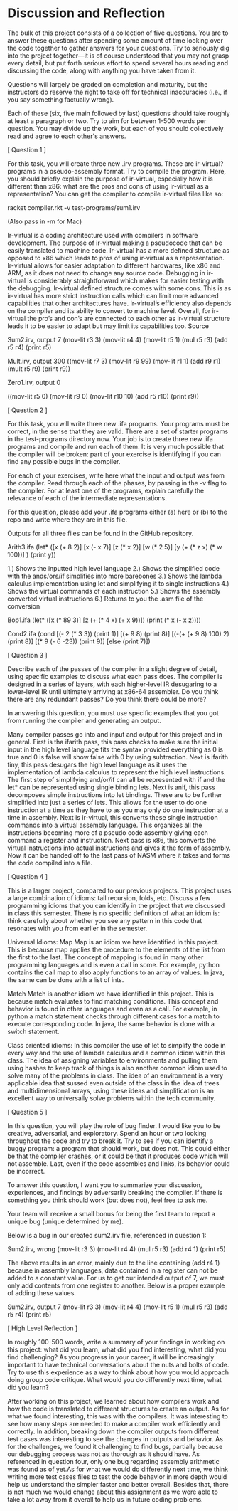 # Discussion and Reflection

The bulk of this project consists of a collection of five questions. You are to answer these questions after spending some amount of time looking over the code together to gather answers for your questions. Try to seriously dig into the project together—it is of course understood that you may not grasp every detail, but put forth serious effort to spend several hours reading and discussing the code, along with anything you have taken from it.

Questions will largely be graded on completion and maturity, but the instructors do reserve the right to take off for technical inaccuracies (i.e., if you say something factually wrong).

Each of these (six, five main followed by last) questions should take roughly at least a paragraph or two. Try to aim for between 1-500 words per question. You may divide up the work, but each of you should collectively read and agree to each other's answers.


[ Question 1 ] 

For this task, you will create three new .irv programs. These are ir-virtual? programs in a pseudo-assembly format. Try to compile the program. Here, you should briefly explain the purpose of ir-virtual, especially how it is different than x86: what are the pros and cons of using ir-virtual as a representation? You can get the compiler to compile ir-virtual files like so:

racket compiler.rkt -v test-programs/sum1.irv 

(Also pass in -m for Mac)

Ir-virtual is a coding architecture used with compilers in software development. The purpose of ir-virtual making a pseudocode that can be easily translated to machine code. Ir-virtual has a more defined structure as opposed to x86 which leads to pros of using ir-virtual as a representation. Ir-virtual allows for easier adaptation to different hardwares, like x86 and ARM, as it does not need to change any source code. Debugging in ir-virtual is considerably  straightforward which makes for easier testing with the debugging.
Ir-virtual defined structure comes with some cons. This is as ir-virtual has more strict instruction calls which can limit more advanced capabilities that other architectures have. Ir-virtual’s efficiency also depends on the compiler and its ability to convert to machine level. Overall, for  ir-virtual the pro’s and con’s are connected to each other as ir-virtual structure leads it to be easier to adapt but may limit its capabilities too.
Source




Sum2.irv, output 7
(mov-lit r3 3)
(mov-lit r4 4)
(mov-lit r5 1)
(mul r5 r3)
(add r5 r4)
(print r5)


Mult.irv, output 300
((mov-lit r7 3)
(mov-lit r9 99)
(mov-lit r1 1)
(add r9 r1)
(mult r5 r9)
(print r9))


Zero1.irv, output 0

((mov-lit r5 0)
(mov-lit r9 0)
(mov-lit r10 10)
(add r5 r10)
(print r9))




[ Question 2 ] 

For this task, you will write three new .ifa programs. Your programs must be correct, in the sense that they are valid. There are a set of starter programs in the test-programs directory now. Your job is to create three new .ifa programs and compile and run each of them. It is very much possible that the compiler will be broken: part of your exercise is identifying if you can find any possible bugs in the compiler.

For each of your exercises, write here what the input and output was from the compiler. Read through each of the phases, by passing in the -v flag to the compiler. For at least one of the programs, explain carefully the relevance of each of the intermediate representations.

For this question, please add your .ifa programs either (a) here or (b) to the repo and write where they are in this file.


Outputs for all three files can be found in the GitHub repository.

Arith3.ifa
(let* ([x (+ 8 2)]
      [x (- x 7)]
       [z (* x 2)]
       [w (* 2 5)] 
       [y (+ (* z x) (* w 100))] 
       )
  (print y))


1.) Shows the inputted high level language
2.) Shows the simplified code with the ands/ors/if simplifies into more barebones
3.) Shows the lambda calculus implementation using let and simplifying it to single instructions 
4.) Shows the virtual commands of each instruction
5.) Shows the assembly converted virtual instructions
6.) Returns to you the .asm file of the conversion


Bop1.ifa
(let* ([x (* 89 3)]
       [z (+ (* 4 x) (+ x 9))])
  (print (* x (- x z))))


Cond2.ifa
(cond [(- 2 (* 3 3)) (print 1)]
      [(+ 9 8) (print 8)]
      [(-(+ (+ 9 8) 100) 2) (print 8)]
      [(* 9 (- 6 -23)) (print 9)]
      [else (print 7)])




[ Question 3 ] 

Describe each of the passes of the compiler in a slight degree of detail, using specific examples to discuss what each pass does. The compiler is designed in a series of layers, with each higher-level IR desugaring to a lower-level IR until ultimately arriving at x86-64 assembler. Do you think there are any redundant passes? Do you think there could be more?

In answering this question, you must use specific examples that you got from running the compiler and generating an output.

Many compiler passes go into and input and output for this project and in general. First is tha ifarith pass, this pass checks to make sure the initial input in the high level language fits the syntax provided everything as 0 is true and 0 is false will show false with 0 by using subtraction. Next is ifarith tiny, this pass desugars the high level language as it uses the implementation of lambda calculus to represent the high level instructions. The first step of simplifying and/or/if can all be represented with if and the let* can be represented using single binding lets. Next is anif, this pass decomposes simple instructions into let bindings. These are to be further simplified  into just a series of lets. This allows for the user to do one instruction at a time as they have to as you may only do one instruction at a time in assembly. Next is ir-virtual, this converts these single instruction commands into a virtual assembly language. This organizes all the instructions becoming more of a pseudo code assembly giving each command a register and instruction. Next pass is x86, this converts the virtual instructions into actual instructions and gives it the form of assembly. Now it can be handed off to  the last pass of NASM where it takes and forms the code compiled into a file.



[ Question 4 ] 

This is a larger project, compared to our previous projects. This project uses a large combination of idioms: tail recursion, folds, etc. Discuss a few programming idioms that you can identify in the project that we discussed in class this semester. There is no specific definition of what an idiom is: think carefully about whether you see any pattern in this code that resonates with you from earlier in the semester.

Universal Idioms:
Map
Map is an idiom we have identified in this project. This is because map applies the procedure to the elements of the list from the first to the last. The concept of mapping is found in many other programming languages and is even a call in some. For example, python contains the call map to also apply functions to an array of values. In java, the same can be done with a list of ints. 

Match
Match is another idiom we have identified in this project. This is because match evaluates to find matching conditions. This concept and behavior is found in other languages and even as a call. For example, in python a match statement checks through different cases for a match to execute corresponding code. In java, the same behavior is done with a switch statement.

Class oriented idioms:
In this compiler the use of let to simplify the code in every way and the use of lambda calculus and a common idiom within this class. The idea of assigning variables to environments and pulling them using hashes to keep track of things is also another common idiom used to solve many of the problems in class. The idea of an environment is a very applicable idea that sussed even outside of the class in the idea of trees and multidimensional arrays, using these ideas and simplification is an excellent way to universally solve problems within the tech community.


[ Question 5 ] 

In this question, you will play the role of bug finder. I would like you to be creative, adversarial, and exploratory. Spend an hour or two looking throughout the code and try to break it. Try to see if you can identify a buggy program: a program that should work, but does not. This could either be that the compiler crashes, or it could be that it produces code which will not assemble. Last, even if the code assembles and links, its behavior could be incorrect.

To answer this question, I want you to summarize your discussion, experiences, and findings by adversarily breaking the compiler. If there is something you think should work (but does not), feel free to ask me.

Your team will receive a small bonus for being the first team to report a unique bug (unique determined by me).


Below is a bug in our created sum2.irv file, referenced in question 1:

Sum2.irv, wrong
(mov-lit r3 3)
(mov-lit r4 4)
(mul r5 r3)
(add r4 1)
(print r5)

The above results in an error, mainly due to the line containing (add r4 1) because in assembly languages, data contained in a register can not be added to a constant value. For us to get our intended output of 7, we must only add contents from one register to another. Below is a proper example of adding these values.

Sum2.irv, output 7
(mov-lit r3 3)
(mov-lit r4 4)
(mov-lit r5 1)
(mul r5 r3)
(add r5 r4)
(print r5)






[ High Level Reflection ] 

In roughly 100-500 words, write a summary of your findings in working on this project: what did you learn, what did you find interesting, what did you find challenging? As you progress in your career, it will be increasingly important to have technical conversations about the nuts and bolts of code. Try to use this experience as a way to think about how you would approach doing group code critique. What would you do differently next time, what did you learn?

After working on this project, we learned about how compilers work and how the code is translated to different structures to create an output. As for what we found interesting, this was with the compilers. It was interesting to see how many steps are needed to make a compiler work efficiently and correctly. In addition, breaking down the compiler outputs from different test cases was interesting to see the changes in outputs and behavior. As for the challenges, we found it challenging to find bugs, partially because our debugging process was not as thorough as it should have. As referenced in question four, only one bug regarding assembly arithmetic was found as of yet.As for what we would do differently next time, we think writing more test cases files to test the code behavior in more depth would help us understand the simpler faster and better overall. Besides that, there is not much we would change about this assignment as we were able to take a lot away from it overall to help us in future coding problems.
